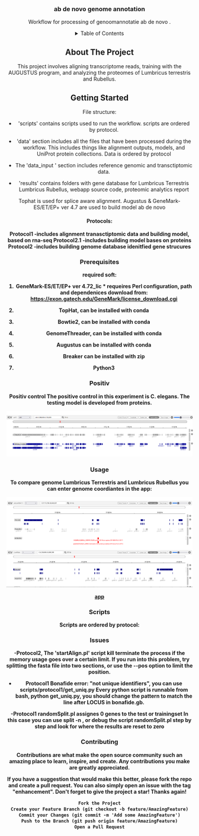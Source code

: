 
<!-- PROJECT LOGO -->
<br />
<div align="center">
  <a href="">
    <img src="">
  </a>

<h3 align="center">ab de novo genome annotation </h3>

  <p align="center">
    Workflow for processing of  genoomannotatie ab de novo .



<!-- TABLE OF CONTENTS -->
<details>
  <summary>Table of Contents</summary>
  <ol>
    <li>
      <a href="#about-the-project">About The Project</a>
      <ul>
        <li></li>
      </ul>
    </li>
    <li>
      <a href="#getting-started">Getting Started</a>
      <ul>
        <li><a href="#prerequisites">Prerequisites</a></li>
      </ul>
    </li>
    <li><a href="#usage">Usage</a></li>
    <li><a href="#Positiv">Positiv control</a></li>
    <li><a href="#contributing">Contributing</a></li>
    <li><a href="#Scripts">Contact</a></li>
    <li><a href="#Issues">Acknowledgments</a></li>
  </ol>
</details>



<!-- ABOUT THE PROJECT -->
## About The Project

This project involves aligning transcriptome reads, training with the AUGUSTUS program, 
and analyzing the proteomes of Lumbricus terrestris and Rubellus.





<!-- GETTING STARTED -->
## Getting Started

File structure:

- 'scripts' contains scripts used to run the workflow.
    scripts are ordered by protocol.
- 'data' section includes all the files that have been processed during the workflow. 
This includes things like alignment outputs, models, and UniProt protein collections.
Data is ordered by protocol

-  The 'data_input ' section includes reference genomic and transctiptomic data. 

- 'results' contains folders with gene database for Lumbricus Terrestris Lumbricus Rubellus,
 webapp source code, proteomic analytics report
    
Tophat  is used for splice aware alignment.
Augustus &  GeneMark-ES/ET/EP+ ver 4.7 are used to build model ab de novo

<h4>  Protocols: </h4>
 
  <strong>Protocol1 <strong>  -includes alignment tranasctiptomic data and building model, based on rna-seq
  <strong>Protocol2.1  <strong>-includes building model bases on proteins
  <strong>Protocol2 <strong> -includes building genome database idenitfied gene strucures

  
  


### Prerequisites

required soft:

1. GeneMark-ES/ET/EP+ ver 4.72_lic *
requeires Perl configuration, path and dependenices
download from: https://exon.gatech.edu/GeneMark/license_download.cgi

2. TopHat, can be installed with conda

3. Bowtie2, can be installed with conda

4. GenomeThreader, can be installed with conda

5. Augustus can be installed with conda
6. Breaker can be installed with zip

7. Python3



### Positiv 
Positiv control
The positive control in this experiment is C. elegans. The testing model is developed from proteins.  
 
 
 <div align="center">
  <a href="https://wclumterr.netlify.app/">
    <img src="https://github.com/ProjecticumDataScience/lumbricus/blob/master/images/product-screenshot/pc.png">
  </a>

### Usage

To compare genome Lumbricus Terrestris and Lumbricus Rubellus you can enter genome coordiantes in the app:
 
 <div align="center">
  <a href="https://wclumterr.netlify.app/">
    <img src="https://github.com/ProjecticumDataScience/lumbricus/blob/master/images/product-screenshot/usage.png">
  </a>

<a href="https://genomewclumterr.netlify.app/"> app </a>

### Scripts

Scripts are ordered by protocol:


### Issues

 -Protocol2,  The 'startAlign.pl' script kill terminate the process if the memory usage goes over a certain limit. 
 If you run into this problem, try splitting the fasta file into two sections,
 or use the --pos option to limit the position.
- Protocol1 Bonafide error: "not unique identifiers", you can use scripts/protocol1/get_uniq.py
Every python script is runnable from bash, python get_uniq.py,
you should change the pattern to match the line after LOCUS in bonafide.gb.

-Protocol1 randomSplit.pl  assignes 0 genes to the test or trainingset
In this case you can use split -n ,
or debug  the script randomSplit.pl step by step and look for where the results are reset to zero

### Contributing

Contributions are what make the open source community such an amazing place to learn, inspire, and create. Any contributions you make are greatly appreciated.

If you have a suggestion that would make this better, please fork the repo and create a pull request. You can also simply open an issue with the tag "enhancement". Don't forget to give the project a star! Thanks again!

    Fork the Project
    Create your Feature Branch (git checkout -b feature/AmazingFeature)
    Commit your Changes (git commit -m 'Add some AmazingFeature')
    Push to the Branch (git push origin feature/AmazingFeature)
    Open a Pull Request
